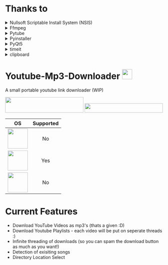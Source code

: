 # Thanks to

<details>
  <summary>Nullsoft Scriptable Install System (NSIS)</summary> 
  Nullsoft Scriptable Install System is a script-driven installer authoring tool for Microsoft Windows backed by Nullsoft, the creators of Winamp. NSIS is released under   a combination of free software licenses, primarily the zlib license.
</details>

<details>
<summary>Ffmpeg</summary> 
FFmpeg is a free and open-source software project consisting of a large suite of libraries and programs for handling video, audio, and other multimedia files and streams. At its core is the FFmpeg program itself, designed for command-line-based processing of video and audio files.
</details>

<details>
<summary>Pytube</summary> 
pytube is a lightweight, Pythonic, dependency-free, library (and command-line utility) for downloading YouTube Videos.
</details>

<details>
<summary>Pyinstaller</summary> 
PyInstaller bundles a Python application and all its dependencies into a single package. The user can run the packaged app without installing a Python interpreter or any modules.
</details>

<details>
<summary>PyQt5</summary> 
PyQt is a Python binding of the cross-platform GUI toolkit Qt, implemented as a Python plug-in. PyQt is free software developed by the British firm Riverbank Computing.
</details>

<details>
<summary>timeit</summary> 
This module provides a simple way to time small bits of Python code.
</details>

<details>
<summary>clipboard</summary> 
A cross platform clipboard operation library of Python.
</details>

# Youtube-Mp3-Downloader <img src="https://github.com/Bobbymcbobface/Youtube-Video-Downloader/blob/main/readme/LogoGif.gif" width="32" height="32"> 
A small portable youtube link downloader (WIP)

<img src="https://github.com/Bobbymcbobface/Youtube-Video-Downloader/blob/main/readme/Click.gif" width="250" height="50"> 
<img src="https://github.com/Bobbymcbobface/Youtube-Video-Downloader/blob/main/readme/Download.gif" width="250" height="30">


| OS  | Supported |
| :---: | :---: |
| <img src="https://github.com/Bobbymcbobface/Youtube-Video-Downloader/blob/main/readme/Mac.png" width="64" height="64">  | No |
| <img src="https://github.com/Bobbymcbobface/Youtube-Video-Downloader/blob/main/readme/Windows.png" width="64" height="64"> | Yes |
| <img src="https://github.com/Bobbymcbobface/Youtube-Video-Downloader/blob/main/readme/Linux.png" width="64" height="64">  | No |



# Current Features
- Download YouTube Videos as mp3's (thats a given :D)
- Download Youtube Playlists - each video will be put on seperate threads :)
- Infinite threading of downloads (so you can spam the download button as much as you want!)
- Detection of exisiting songs
- Directory Location Select
